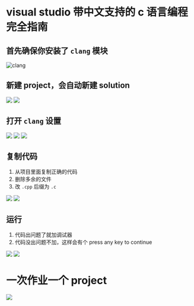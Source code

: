 # visual studio 带中文支持的 c 语言编程完全指南



## 首先确保你安装了 `clang` 模块



![clang](0.png)

## 新建 project，会自动新建 solution

![](1.png)
![](2.png)

## 打开 `clang` 设置

![](3.png)
![](4.png)
![](5.png)

## 复制代码

1. 从项目里面复制正确的代码
2. 删除多余的文件
3. 改 `.cpp` 后缀为 `.c`

![](6.png)
![](7.png)

## 运行

1. 代码出问题了就加调试器
2. 代码没出问题不加，这样会有个 press any key to continue

![](8.png)
![](9.png)

# 一次作业一个 project

![](10.png)




